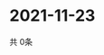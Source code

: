 # 2021-11-23
  共 0条

  <!-- BEGIN -->
  <!-- 最后更新时间Tue Nov 23 2021 14:03:25 GMT+0000 (Coordinated Universal Time) -->
  
  <!-- END -->
  
  